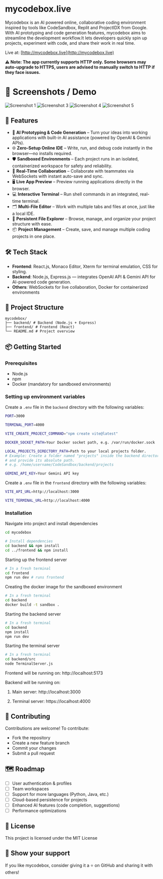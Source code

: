 # mycodebox.live

Mycodebox is an AI powered online, collaborative coding environment inspired by tools like CodeSandbox, Replit and ProjectIDX from Google.  
With AI prototyping and code generation features, mycodebox aims to streamline the development workflow.It lets developers quickly spin up projects, experiment with code, and share their work in real time.

Live at: [http://mycodebox.live](http://mycodebox.live)

**⚠️ Note: The app currently supports HTTP only. Some browsers may auto-upgrade to HTTPS, users are advised to manually switch to HTTP if they face issues.**

# 📸 Screenshots / Demo

![Screenshot 1](/frontend/public/ss1.png)
![Screenshot 3](/frontend/public/ss3.png)
![Screenshot 4](/frontend/public/ss4.png)
![Screenshot 5](/frontend/public/ss5.png)

## 🚀 Features

- 🤖 **AI Prototyping & Code Generation** – Turn your ideas into working applications with built-in AI assistance (powered by OpenAI & Gemini APIs).
- 🌐 **Zero-Setup Online IDE** – Write, run, and debug code instantly in the browser—no installs required.
- 🛡️ **Sandboxed Environments** – Each project runs in an isolated, containerized workspace for safety and reliability.
- 🔄 **Real-Time Collaboration** – Collaborate with teammates via WebSockets with instant auto-save and sync.
- 🖥️ **Live App Preview** – Preview running applications directly in the browser.
- 💻 **Interactive Terminal** – Run shell commands in an integrated, real-time terminal.
- 🗂️ **Multi-File Editor** – Work with multiple tabs and files at once, just like a local IDE.
- 📂 **Persistent File Explorer** – Browse, manage, and organize your project structure with ease.
- 📦 **Project Management** – Create, save, and manage multiple coding projects in one place.

## 🛠️ Tech Stack

- **Frontend**: React.js, Monaco Editor, Xterm for terminal emulation, CSS for styling.
- **Backend**: Node.js, Express.js — integrates OpenAI API & Gemini API for AI-powered code generation.
- **Others**: WebSockets for live collaboration, Docker for containerized environments

## 📂 Project Structure

```
mycodebox/
├── backend/ # Backend (Node.js + Express)
├── frontend/ # Frontend (React)
└── README.md # Project overview
```

## 📦 Getting Started

### Prerequisites

- Node.js
- npm
- Docker (mandatory for sandboxed environments)

### Setting up environment variables

Create a `.env` file in the `backend` directory with the following variables:

```bash
PORT=3000

TERMINAL_PORT=4000

VITE_CREATE_PROJECT_COMMAND="npm create vite@latest"

DOCKER_SOCKET_PATH=Your Docker socket path, e.g. /var/run/docker.sock

LOCAL_PROJECTS_DIRECTORY_PATH=Path to your local projects folder.
# Example: Create a folder named "projects" inside the backend directory
# and provide its absolute path.
# e.g. /home/username/CodeSandbox/backend/projects

GEMINI_API_KEY=Your Gemini API key
```

Create a `.env` file in the `frontend` directory with the following variables:

```bash
VITE_API_URL=http://localhost:3000

VITE_TERMINAL_URL=http://localhost:4000
```

### Installation

Navigate into project and install dependencies

```bash
cd mycodebox

# Install dependencies
cd backend && npm install
cd ../frontend && npm install
```

Starting up the frontend server

```bash
# In a fresh terminal
cd frontend
npm run dev # runs frontend
```

Creating the docker image for the sandboxed environment

```bash
# In a fresh terminal
cd backend
docker build -t sandbox .
```

Starting the backend server

```bash
# In a fresh terminal
cd backend
npm install
npm run dev
```

Starting the terminal server

```bash
# In a fresh terminal
cd backend/src
node TerminalServer.js
```

Frontend will be running on: http://localhost:5173

Backend will be running on:

1. Main server: http://localhost:3000

2. Terminal server: https://localhost:4000

## 🤝 Contributing

Contributions are welcome! To contribute:

- Fork the repository
- Create a new feature branch
- Commit your changes
- Submit a pull request

## 🗺️ Roadmap

- [ ] User authentication & profiles
- [ ] Team workspaces
- [ ] Support for more languages (Python, Java, etc.)
- [ ] Cloud-based persistence for projects
- [ ] Enhanced AI features (code completion, suggestions)
- [ ] Performance optimizations

## 📜 License

This project is licensed under the MIT License

## 🌟 Show your support

If you like mycodebox, consider giving it a ⭐ on GitHub and sharing it with others!
